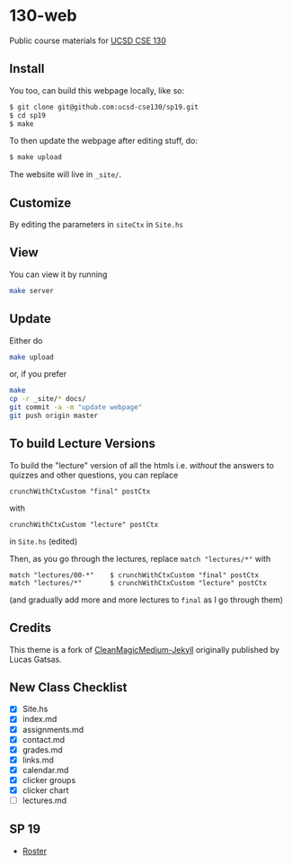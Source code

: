 # 130-web

Public course materials for [UCSD CSE 130](https://ucsd-progsys.github.io/130-sp19/)

## Install

You too, can build this webpage locally, like so:

```bash
$ git clone git@github.com:ucsd-cse130/sp19.git
$ cd sp19
$ make
```

To then update the webpage after editing stuff, do:

```bash
$ make upload
```

The website will live in `_site/`.

## Customize

By editing the parameters in `siteCtx` in `Site.hs`

## View

You can view it by running

```bash
make server
```

## Update

Either do

```bash
make upload
```

or, if you prefer

```bash
make
cp -r _site/* docs/
git commit -a -m "update webpage"
git push origin master
```

## To build Lecture Versions 

To build the "lecture" version of all the htmls i.e. *without* 
the answers to quizzes and other questions, you can replace 

    crunchWithCtxCustom "final" postCtx 
    
with 

    crunchWithCtxCustom "lecture" postCtx 
    
in `Site.hs` (edited) 

Then, as you go through the lectures, replace `match "lectures/*"` with

```
match "lectures/00-*"    $ crunchWithCtxCustom "final" postCtx
match "lectures/*"       $ crunchWithCtxCustom "lecture" postCtx
```

(and gradually add more and more lectures to `final` as I go through them)



## Credits

This theme is a fork of [CleanMagicMedium-Jekyll](https://github.com/SpaceG/CleanMagicMedium-Jekyll)
originally published by Lucas Gatsas.




## New Class Checklist

- [x] Site.hs
- [x] index.md
- [x] assignments.md
- [x] contact.md
- [x] grades.md
- [x] links.md
- [x] calendar.md
- [x] clicker groups
- [x] clicker chart
- [ ] lectures.md

## SP 19

- [Roster](https://docs.google.com/spreadsheets/d/1DqB98XNyDpqsL1FWyReTOecj8GFD6KXVnkjM6iI2Lrs/edit?usp=sharing)



